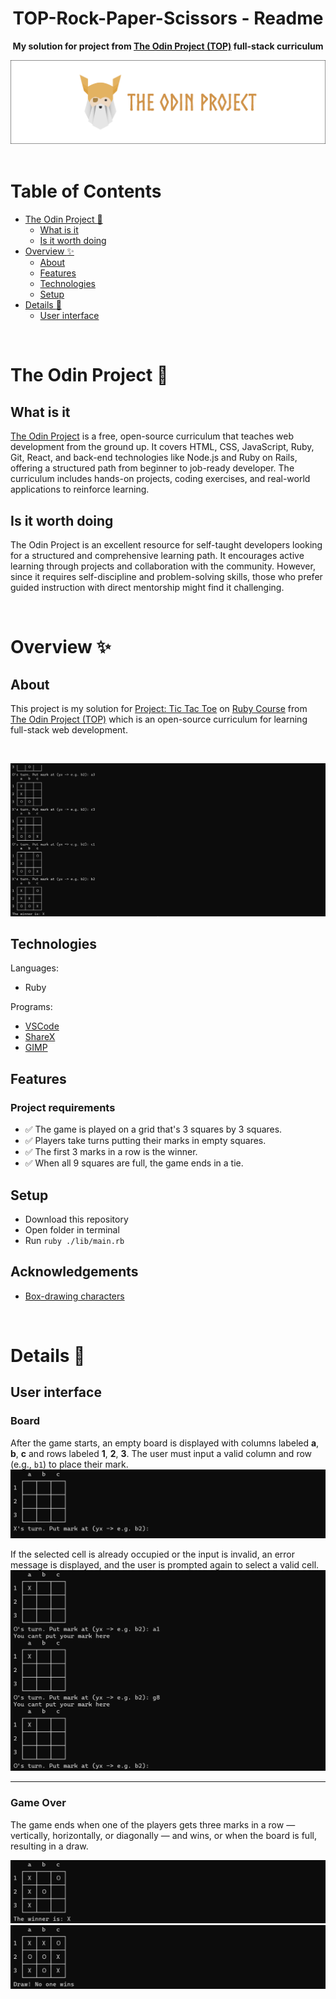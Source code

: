 <h1 align="center">TOP-Rock-Paper-Scissors - Readme</h1>
<p align="center">
  <strong>
    My solution for project from <a href="https://www.theodinproject.com" target="_blank">The Odin Project (TOP)</a> full-stack curriculum
  </strong>
</p>
<div align="center">
  <a href="https://www.theodinproject.com">
    <img src="_for_readme/banner.png">
  </a>
</div>

<br>

# Table of Contents
* [The Odin Project :thinking:](#the-odin-project-thinking)
  * [What is it](#what-is-it)
  * [Is it worth doing](#is-it-worth-doing)
* [Overview :sparkles:](#overview-sparkles)
  * [About](#about)
  * [Features](#features)
  * [Technologies](#technologies)
  * [Setup](#setup)
* [Details :scroll:](#details-scroll)
  * [User interface](#user-interface)

<br>

# The Odin Project :thinking:

## What is it  
[The Odin Project](https://www.theodinproject.com) is a free, open-source curriculum that teaches web development from the ground up. It covers HTML, CSS, JavaScript, Ruby, Git, React, and back-end technologies like Node.js and Ruby on Rails, offering a structured path from beginner to job-ready developer. The curriculum includes hands-on projects, coding exercises, and real-world applications to reinforce learning.

## Is it worth doing  
The Odin Project is an excellent resource for self-taught developers looking for a structured and comprehensive learning path. It encourages active learning through projects and collaboration with the community. However, since it requires self-discipline and problem-solving skills, those who prefer guided instruction with direct mentorship might find it challenging.

<br>

# Overview :sparkles:

## About
This project is my solution for [Project: Tic Tac Toe](https://www.theodinproject.com/lessons/ruby-tic-tac-toe) on [Ruby Course](https://www.theodinproject.com/paths/full-stack-ruby-on-rails/courses/ruby) from [The Odin Project (TOP)](https://www.theodinproject.com) which is an open-source curriculum for learning full-stack web development.

<br>

![preview](/_for_readme/preview.png)

## Technologies
Languages:
- Ruby
  
Programs:
- [VSCode](https://code.visualstudio.com)
- [ShareX](https://getsharex.com)
- [GIMP](https://www.gimp.org)

## Features
### Project requirements
- ✅ The game is played on a grid that's 3 squares by 3 squares.
- ✅ Players take turns putting their marks in empty squares.
- ✅ The first 3 marks in a row is the winner.
- ✅ When all 9 squares are full, the game ends in a tie. 

## Setup
- Download this repository
- Open folder in terminal
- Run `ruby ./lib/main.rb`

## Acknowledgements
- [Box-drawing characters](https://en.wikipedia.org/wiki/Box-drawing_characters)

<br>

# Details :scroll:

## User interface

### Board  
After the game starts, an empty board is displayed with columns labeled **a**, **b**, **c** and rows labeled **1**, **2**, **3**. The user must input a valid column and row (e.g., `b1`) to place their mark.
![board](/_for_readme/UI/board.png) 

If the selected cell is already occupied or the input is invalid, an error message is displayed, and the user is prompted again to select a valid cell.
![invalid moves](/_for_readme/UI/invalid_moves.png)  

---

### Game Over  
The game ends when one of the players gets three marks in a row — vertically, horizontally, or diagonally — and wins, or when the board is full, resulting in a draw.

![winner](/_for_readme/UI/winner.png)  
![draw](/_for_readme/UI/draw.png)  

